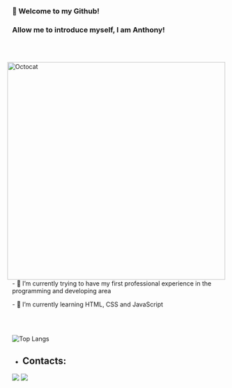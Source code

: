 ### 👋 Welcome to my Github!
### Allow me to introduce myself, I am Anthony!
</br>
</br>

<div>
    <img align="right" style="margin-right: 15px;" src="https://github.com/Anthony-UetaVecchia/Anthony-UetaVecchia/assets/106551939/f8bd8b4b-c5f4-4b11-849d-37086bd926a0" alt="Octocat" width="500px">
    <div display="inline-block">
        <p align="left">- 🔭 I’m currently trying to have my first professional experience in the programming and developing area</p>
        <p align="left">- 🌱 I’m currently learning HTML, CSS and JavaScript</p>
    </div>
</div>
</br>
</br>

![Top Langs](https://github-readme-stats.vercel.app/api/top-langs/?username=anuraghazra&layout=compact&card_width=400&theme=merko)
</br>

- ## Contacts:
<div>
  <a href="https://www.linkedin.com/in/anthony-ueta-vecchia-23568b2b7" target="_blank"><img loading="lazy" src="https://img.shields.io/badge/-LinkedIn-%230077B5?style=for-the-badge&logo=linkedin&logoColor=white" target="_blank"></a>
  <a href = "mailto:tony.ueta@gmail.com"><img loading="lazy" src="https://img.shields.io/badge/Gmail-D14836?style=for-the-badge&logo=gmail&logoColor=white" target="_blank"></a>
</div>
<!--
**Anthony-UetaVecchia/Anthony-UetaVecchia** is a ✨ _special_ ✨ repository because its `README.md` (this file) appears on your GitHub profile.

Here are some ideas to get you started:

- 🔭 I’m currently working on ...
- 🌱 I’m currently learning ...
- 👯 I’m looking to collaborate on ...
- 🤔 I’m looking for help with ...
- 💬 Ask me about ...
- 📫 How to reach me: ...
- 😄 Pronouns: ...
- ⚡ Fun fact: ...
-->

